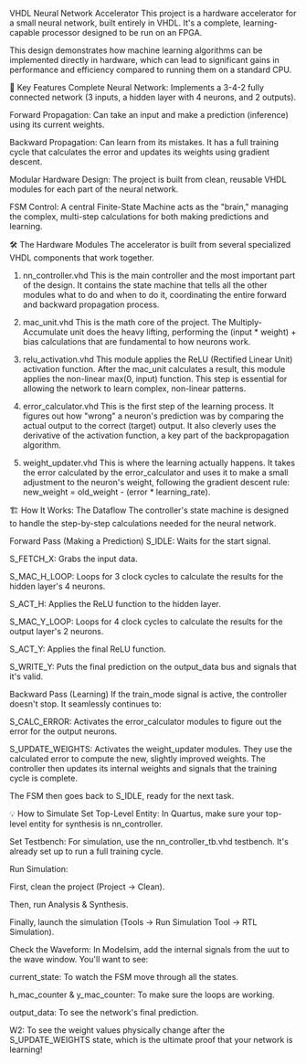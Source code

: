 VHDL Neural Network Accelerator
This project is a hardware accelerator for a small neural network, built entirely in VHDL. It's a complete, learning-capable processor designed to be run on an FPGA.

This design demonstrates how machine learning algorithms can be implemented directly in hardware, which can lead to significant gains in performance and efficiency compared to running them on a standard CPU.

🚀 Key Features
Complete Neural Network: Implements a 3-4-2 fully connected network (3 inputs, a hidden layer with 4 neurons, and 2 outputs).

Forward Propagation: Can take an input and make a prediction (inference) using its current weights.

Backward Propagation: Can learn from its mistakes. It has a full training cycle that calculates the error and updates its weights using gradient descent.

Modular Hardware Design: The project is built from clean, reusable VHDL modules for each part of the neural network.

FSM Control: A central Finite-State Machine acts as the "brain," managing the complex, multi-step calculations for both making predictions and learning.

🛠️ The Hardware Modules
The accelerator is built from several specialized VHDL components that work together.

1. nn_controller.vhd
This is the main controller and the most important part of the design. It contains the state machine that tells all the other modules what to do and when to do it, coordinating the entire forward and backward propagation process.

2. mac_unit.vhd
This is the math core of the project. The Multiply-Accumulate unit does the heavy lifting, performing the (input * weight) + bias calculations that are fundamental to how neurons work.

3. relu_activation.vhd
This module applies the ReLU (Rectified Linear Unit) activation function. After the mac_unit calculates a result, this module applies the non-linear max(0, input) function. This step is essential for allowing the network to learn complex, non-linear patterns.

4. error_calculator.vhd
This is the first step of the learning process. It figures out how "wrong" a neuron's prediction was by comparing the actual output to the correct (target) output. It also cleverly uses the derivative of the activation function, a key part of the backpropagation algorithm.

5. weight_updater.vhd
This is where the learning actually happens. It takes the error calculated by the error_calculator and uses it to make a small adjustment to the neuron's weight, following the gradient descent rule: new_weight = old_weight - (error * learning_rate).

🏗️ How It Works: The Dataflow
The controller's state machine is designed to handle the step-by-step calculations needed for the neural network.

Forward Pass (Making a Prediction)
S_IDLE: Waits for the start signal.

S_FETCH_X: Grabs the input data.

S_MAC_H_LOOP: Loops for 3 clock cycles to calculate the results for the hidden layer's 4 neurons.

S_ACT_H: Applies the ReLU function to the hidden layer.

S_MAC_Y_LOOP: Loops for 4 clock cycles to calculate the results for the output layer's 2 neurons.

S_ACT_Y: Applies the final ReLU function.

S_WRITE_Y: Puts the final prediction on the output_data bus and signals that it's valid.

Backward Pass (Learning)
If the train_mode signal is active, the controller doesn't stop. It seamlessly continues to:

S_CALC_ERROR: Activates the error_calculator modules to figure out the error for the output neurons.

S_UPDATE_WEIGHTS: Activates the weight_updater modules. They use the calculated error to compute the new, slightly improved weights. The controller then updates its internal weights and signals that the training cycle is complete.

The FSM then goes back to S_IDLE, ready for the next task.

💡 How to Simulate
Set Top-Level Entity: In Quartus, make sure your top-level entity for synthesis is nn_controller.

Set Testbench: For simulation, use the nn_controller_tb.vhd testbench. It's already set up to run a full training cycle.

Run Simulation:

First, clean the project (Project -> Clean).

Then, run Analysis & Synthesis.

Finally, launch the simulation (Tools -> Run Simulation Tool -> RTL Simulation).

Check the Waveform: In Modelsim, add the internal signals from the uut to the wave window. You'll want to see:

current_state: To watch the FSM move through all the states.

h_mac_counter & y_mac_counter: To make sure the loops are working.

output_data: To see the network's final prediction.

W2: To see the weight values physically change after the S_UPDATE_WEIGHTS state, which is the ultimate proof that your network is learning!
